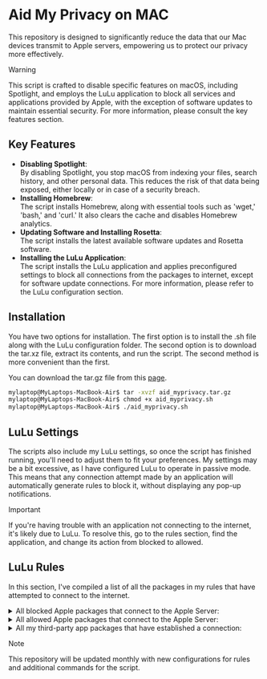 # Aid My Privacy on MAC
This repository is designed to significantly reduce the data that our Mac devices transmit to Apple servers, empowering us to protect our privacy more effectively.

>[!WARNING] 
> This script is crafted to disable specific features on macOS, including Spotlight, and employs the LuLu application to block all services and applications provided by Apple, with the exception of software updates to maintain essential security. For more information, please consult the key features section.

## Key Features
- **Disabling Spotlight**:  
By disabling Spotlight, you stop macOS from indexing your files, search history, and other personal data. This reduces the risk of that data being exposed, either locally or in case of a security breach.
- **Installing Homebrew**:  
The script installs Homebrew, along with essential tools such as 'wget,' 'bash,' and 'curl.' It also clears the cache and disables Homebrew analytics.
- **Updating Software and Installing Rosetta**:  
The script installs the latest available software updates and Rosetta software.
- **Installing the LuLu Application**:  
The script installs the LuLu application and applies preconfigured settings to block all connections from the packages to internet, except for software update connections. For more information, please refer to the LuLu configuration section.

## Installation
You have two options for installation. The first option is to install the .sh file along with the LuLu configuration folder. The second option is to download the tar.xz file, extract its contents, and run the script. The second method is more convenient than the first.

You can download the tar.gz file from this [page](https://github.com/Pv0t/aid-myprivacy_MAC/releases).

```bash
mylaptop@MyLaptops-MacBook-Air$ tar -xvzf aid_myprivacy.tar.gz
mylaptop@MyLaptops-MacBook-Air$ chmod +x aid_myprivacy.sh
mylaptop@MyLaptops-MacBook-Air$ ./aid_myprivacy.sh
```

## LuLu Settings
The scripts also include my LuLu settings, so once the script has finished running, you'll need to adjust them to fit your preferences. My settings may be a bit excessive, as I have configured LuLu to operate in passive mode. This means that any connection attempt made by an application will automatically generate rules to block it, without displaying any pop-up notifications.

>[!IMPORTANT]
>If you're having trouble with an application not connecting to the internet, it's likely due to LuLu. To resolve this, go to the rules section, find the application, and change its action from blocked to allowed.

## LuLu Rules
In this section, I've compiled a list of all the packages in my rules that have attempted to connect to the internet.

<details> 
<summary>All blocked Apple packages that connect to the Apple Server:</summary>

```
| NAME                                  | PACKAGE NAME                                                     | ACTION |
_______________________________________________________________________________________________________________________________
| adprivacyd                            | com.apple.ap.adprivacyd                                          | Block  |
| airportd                              | com.apple.airport.airportd                                       | Block  |
| akd                                   | com.apple.akd                                                    | Block  |
| AMPLibraryAgent                       | com.apple.AMPLibraryAgent                                        | Block  | 
| amsaccountsd                          | com.apple.amsaccountsd                                           | Block  | 
| amsengagementd                        | com.apple.amsengagementd                                         | Block  |
| amsondevicestoraged                   | com.apple.amsondevicestoraged                                    | Block  | 
| appleaccountd                         | com.apple.appleaccountd                                          | Block  |
| appstoreagent                         | com.apple.appstoreagent                                          | Block  |
| apsd                                  | com.apple.apsd                                                   | Block  |
| askpermissiond                        | com.apple.askpermissiond                                         | Block  |
| AssetCacheLocatorService              | com.apple.AssetCacheLocatorService                               | Block  |
| AuthenticationServicesAgent           | com.apple.AuthenticationServicesCore.AuthenticationServicesAgent | Block  |
| CallHistorySyncHelper                 | com.apple.CallHistorySynchelper                                  | Block  |
| captiveagent                          | com.apple.captiveagent                                           | Block  |
| Categories Services                   | com.apple.ctcategories.services                                  | Block  |
| cloudd                                | com.apple.cloudd                                                 | Block  |
| CloudTelemetryService                 | com.apple.CloudTelemetryService.xpc                              | Block  |
| com.apple.geod                        | com.apple.geod                                                   | Block  |
| com.apple.Safari.SafeBrowsing.Service | com.apple.Safari.SafeBrowsing                                    | Block  |
| com.apple.Safari.SearchHelper.xpc     | com.apple.Safari.SearchHelper                                    | Block  |
| com.apple.Virtualization.Installation | com.apple.virtualization.Installation                            | Block  |
| com.apple.WebKit.Networking.xpc       | com.apple.WebKit.Networking                                      | Block  |
| configd                               | com.apple.configd                                                | Block  |
| ControlCenter                         | com.apple.controlcenter                                          | Block  |
| CrashReporterSupportHelper            | com.apple.CrashReporterSupportHelper                             | Block  |
| familycircled                         | com.apple.familycircled                                          | Block  |
| findmylocateagent                     | com.apple.findmy.findmylocalagent                                | Block  |
| git-remote-http                       | com.apple.git-remote-http                                        | Block  |
| helpd                                 | com.apple.helpd                                                  | Block  |
| homed                                 | com.apple.homed                                                  | Block  |
| icloudmailagent                       | com.apple.icloudmailagent                                        | Block  |
| iCloudNotificationAgent               | com.apple.iCloudNotificationAgent                                | Block  |
| identityservicesd                     | com.apple.identityservicesd                                      | Block  |
| idleassetsd                           | com.apple.idleassetsd                                            | Block  |
| itunescloudd                          | com.apple.itunescloudd                                           | Block  |
| locationd                             | com.apple.locationd                                              | Block  | 
| mDNSResponder                         | com.apple.mDNSResponder                                          | Block  |
| mobileactivationd                     | com.apple.activationd                                            | Block  | 
| mobileassetd                          | com.apple.mobileassetd                                           | Block  |
| mount_nfs                             | com.apple.mount_nfs                                              | Block  |
| mount_url                             | com.apple.mount_url                                              | Block  |
| Music                                 | com.apple.Music                                                  | Block  |
| nbagent                               | com.apple.nbagent                                                | Block  |
| ndoagent                              | com.apple.ndoagent                                               | Block  |
| nehelper                              | com.apple.nehelper                                               | Block  |
| netbiosd                              | com.apple.netbiosd                                               | Block  |
| networkserviceproxy                   | com.apple.networkserviceproxy                                    | Block  | 
| nsurlsessiond                         | com.apple.nsurlsessiond                                          | Block  |
| ocspd                                 | com.apple.ocspd                                                  | Block  |
| parsec-fbf                            | com.apple.parsec-fbf                                             | Block  |
| parsecd                               | com.apple.persecd                                                | Block  |
| passd                                 | com.apple.passd                                                  | Block  |
| PasswordBreachAgent                   | com.apple.Safari.PasswordBreachAgent                             | Block  |
| promotedcontentd                      | com.apple.ap.promotedcontentd                                    | Block  |
| remindd                               | com.apple.remindd                                                | Block  | 
| rtcreportingd                         | com.apple.rtcreportingd                                          | Block  |
| Safari                                | com.apple.Safari                                                 | Block  |
| searchpartyuseragent                  | com.apple.icloud.searchpartyuseragent                            | Block  |
| sntp                                  | com.apple.sntp                                                   | Block  |
| Spotlight                             | com.apple.Spotlight                                              | Block  |
| StocksWidget                          | com.apple.stocks.widget                                          | Block  |
| storekitagent                         | com.apple.storekitagent                                          | Block  |
| studentd                              | com.apple.studentd                                               | Block  |
| swcd                                  | com.apple.swcd                                                   | Block  |
| swtransparencyd                       | com.apple.swtransparencyd                                        | Block  |
| syspolicyd                            | com.apple.syspolicyd                                             | Block  |
| systemmigrationd                      | com.apple.installandsetup.systemmigrationd                       | Block  |
| timed                                 | com.apple.timed                                                  | Block  |
| tipsd                                 | com.apple.tipsd                                                  | Block  |
| trustd                                | com.apple.trustd                                                 | Block  |
| weatherd                              | com.apple.weatherd                                               | Block  |
| WeatherWidget                         | com.apple.weather.widget                                         | Block  |
| webprivacyd                           | com.apple.webprivacyd                                            | Block  |
| WiFiAgent                             | com.apple.wifi.WiFiAgent                                         | Block  |
| wifivelocityd                         | com.apple.wifivelocityd                                          | Block  |
```
</details>


<details> 
<summary>All allowed Apple packages that connect to the Apple Server:</summary>

```
| NAME            | PACKAGE NAME               | ACTION |
_________________________________________________________
| curl            | com.apple.curl             | Allow  |
| softwareupdate  | com.apple.softwareupdate   | Allow  |
| softwareupdated | com.apple.software.updated | Allow  |
| wget            | wget                       | Allow  |
```
</details>


<details> 
<summary>All my third-party app packages that have established a connection:</summary>

```
| NAME              | PACKAGE NAME                 | ACTION |
_____________________________________________________________
| Brave             | com.brave.Browser            | Block  | 
| Brave Helper      | com.brave.Browser.helper     | Block  |
| Electron Helper   | md.obsidian.helper           | Block  |
| Electron Helper   | FreeTube Helper.app          | Allow  | 
| Grammarly Desktop | com.grammarly.ProjecyLlama   | Block  |
| LuLu              | com.object-see.lulu.app      | Block  |
| Mullvad Browser   | net.mullvad.mullvadbrowser   | Allow  | 
| mullvad-daemon    | mullvad-daemon               | Allow  |
| MullvadVPNLoader  | net.mullvad.MullvadVPNLoader | Allow  | 
| Netiquette        | com.objective-see.Netiquette | Block  |
| Proton Drive      | com.protonmail.drive         | Allow  |
``` 
</details>

>[!NOTE]
>This repository will be updated monthly with new configurations for rules and additional commands for the script.




